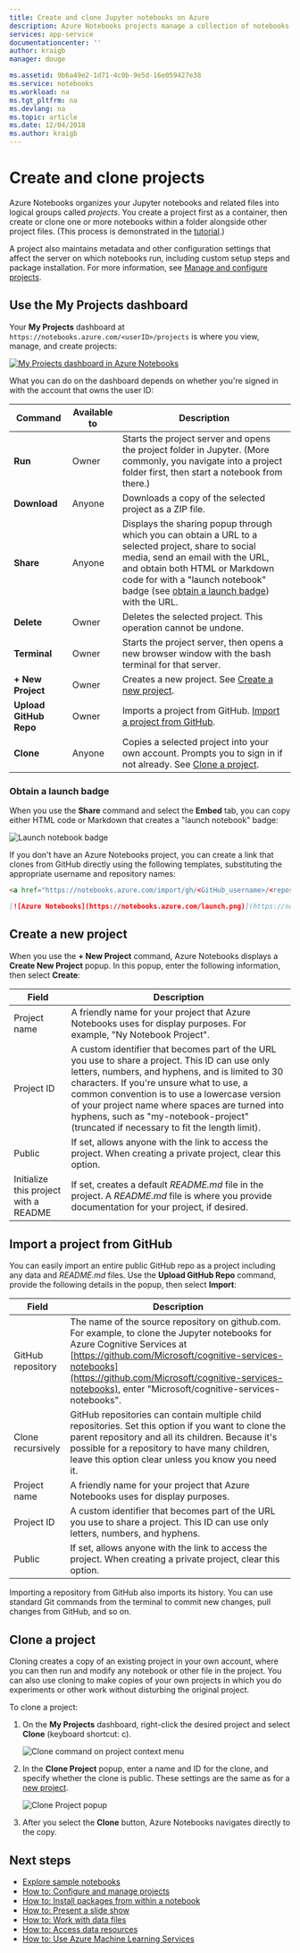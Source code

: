 ```yaml
---
title: Create and clone Jupyter notebooks on Azure
description: Azure Notebooks projects manage a collection of notebooks and related files, which you can create new or clone from another source.
services: app-service
documentationcenter: ''
author: kraigb
manager: douge

ms.assetid: 9b6a49e2-1d71-4c0b-9e5d-16e059427e38
ms.service: notebooks
ms.workload: na
ms.tgt_pltfrm: na
ms.devlang: na
ms.topic: article
ms.date: 12/04/2018
ms.author: kraigb
---
```


# Create and clone projects

Azure Notebooks organizes your Jupyter notebooks and related files into logical groups called *projects*. You create a project first as a container, then create or clone one or more notebooks within a folder alongside other project files. (This process is demonstrated in the [tutorial](tutorial-create-run-jupyter-notebook.md).)

A project also maintains metadata and other configuration settings that affect the server on which notebooks run, including custom setup steps and package installation. For more information, see [Manage and configure projects](configure-manage-azure-notebooks-projects.md).

## Use the My Projects dashboard

Your **My Projects** dashboard at `https://notebooks.azure.com/<userID>/projects` is where you view, manage, and create projects:

[![My Projects dashboard in Azure Notebooks](media/my-projects-dashboard.png)](media/my-projects-dashboard.png#lightbox)

What you can do on the dashboard depends on whether you're signed in with the account that owns the user ID:

| Command | Available to | Description |
| --- | --- | --- |
| **Run** | Owner | Starts the project server and opens the project folder in Jupyter. (More commonly, you navigate into a project folder first, then start a notebook from there.) |
| **Download** | Anyone | Downloads a copy of the selected project as a ZIP file. |
| **Share** | Anyone | Displays the sharing popup through which you can obtain a URL to a selected project, share to social media, send an email with the URL, and obtain both HTML or Markdown code for with a "launch notebook" badge (see [obtain a launch badge](#obtain-a-launch-badge)) with the URL. |
| **Delete** | Owner | Deletes the selected project. This operation cannot be undone. |
| **Terminal** | Owner | Starts the project server, then opens a new browser window with the bash terminal for that server. |
| **+ New Project** | Owner | Creates a new project. See [Create a new project](#create-a-new-project). |
| **Upload GitHub Repo** | Owner | Imports a project from GitHub. [Import a project from GitHub](#import-a-project-from-github). |
| **Clone** | Anyone | Copies a selected project into your own account. Prompts you to sign in if not already. See [Clone a project](#clone-a-project). |

### Obtain a launch badge

When you use the **Share** command and select the **Embed** tab, you can copy either HTML code or Markdown that creates a "launch notebook" badge:

![Launch notebook badge](https://notebooks.azure.com/launch.png)

If you don't have an Azure Notebooks project, you can create a link that clones from GitHub directly using the following templates, substituting the appropriate username and repository names:

```html
<a href="https://notebooks.azure.com/import/gh/<GitHub_username>/<repository_name>"><img src="https://notebooks.azure.com/launch.png" /></a>
```

```markdown
[![Azure Notebooks](https://notebooks.azure.com/launch.png)](https://notebooks.azure.com/import/gh/<GitHub_username>/<repository_name>)
```

## Create a new project

When you use the **+ New Project** command, Azure Notebooks displays a **Create New Project** popup. In this popup, enter the following information, then select **Create**:

| Field | Description |
| --- | --- |
| Project name | A friendly name for your project that Azure Notebooks uses for display purposes. For example, "Ny Notebook Project". |
| Project ID | A custom identifier that becomes part of the URL you use to share a project. This ID can use only letters, numbers, and hyphens, and is limited to 30 characters. If you're unsure what to use, a common convention is to use a lowercase version of your project name where spaces are turned into hyphens, such as "my-notebook-project" (truncated if necessary to fit the length limit). |
| Public | If set, allows anyone with the link to access the project. When creating a private project, clear this option. |
| Initialize this project with a README | If set, creates a default *README.md* file in the project. A *README.md* file is where you provide documentation for your project, if desired. |

## Import a project from GitHub

You can easily import an entire public GitHub repo as a project including any data and *README.md* files. Use the **Upload GitHub Repo** command, provide the following details in the popup, then select **Import**:

| Field | Description |
| --- | --- |
| GitHub repository | The name of the source repository on github.com. For example, to clone the Jupyter notebooks for Azure Cognitive Services at [https://github.com/Microsoft/cognitive-services-notebooks](https://github.com/Microsoft/cognitive-services-notebooks), enter "Microsoft/cognitive-services-notebooks".  |
| Clone recursively | GitHub repositories can contain multiple child repositories. Set this option if you want to clone the parent repository and all its children. Because it's possible for a repository to have many children, leave this option clear unless you know you need it. |
| Project name | A friendly name for your project that Azure Notebooks uses for display purposes. |
| Project ID | A custom identifier that becomes part of the URL you use to share a project. This ID can use only letters, numbers, and hyphens. |
| Public | If set, allows anyone with the link to access the project. When creating a private project, clear this option. |

Importing a repository from GitHub also imports its history. You can use standard Git commands from the terminal to commit new changes, pull changes from GitHub, and so on.

## Clone a project

Cloning creates a copy of an existing project in your own account, where you can then run and modify any notebook or other file in the project. You can also use cloning to make copies of your own projects in which you do experiments or other work without disturbing the original project.

To clone a project:

1. On the **My Projects** dashboard, right-click the desired project and select **Clone** (keyboard shortcut: c).

    ![Clone command on project context menu](media/clone-command.png)

1. In the **Clone Project** popup, enter a name and ID for the clone, and specify whether the clone is public. These settings are the same as for a [new project](#create-a-new-project).

    ![Clone Project popup](media/clone-project.png)

1. After you select the **Clone** button, Azure Notebooks navigates directly to the copy.

## Next steps

- [Explore sample notebooks](azure-notebooks-samples.md)
- [How to: Configure and manage projects](configure-manage-azure-notebooks-projects.md)
- [How to: Install packages from within a notebook](install-packages-jupyter-notebook.md)
- [How to: Present a slide show](present-jupyter-notebooks-slideshow.md)
- [How to: Work with data files](work-with-project-data-files.md)
- [How to: Access data resources](access-data-resources-jupyter-notebooks.md)
- [How to: Use Azure Machine Learning Services](use-machine-learning-services-jupyter-notebooks.md)
